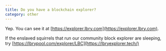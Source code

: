 ```yaml
---
title: Do you have a blockchain explorer?
category: other
---
```


Yep. You can see it at [https://explorer.lbry.com](https://explorer.lbry.com).

If the enslaved squirrels that run our community block explorer are sleeping, try
[https://lbrypool.com/explorer/LBC](https://lbryexplorer.tech/)

